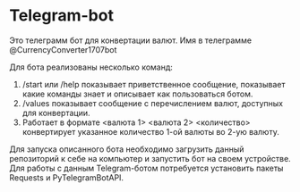 # Telegram-bot
Это телеграмм бот для конвертации валют. Имя в телеграмме @CurrencyConverter1707bot

Для бота реализованы несколько команд:

1. /start или /help показывает приветственное сообщение, показывает какие команды знает и описывает как пользоваться ботом.
2. /values показывает  сообщение с перечислением валют, доступных для конвертации.
3. Работает в формате <валюта 1> <валюта 2> <количество> конвертирует указанное количество 1-ой валюты во 2-ую валюту.

Для запуска описанного бота необходимо загрузить данный репозиторий к себе на компьютер и запустить бот на своем устройстве.
Для работы с данным Telegram-ботом потребуется установить пакеты Requests и PyTelegramBotAPI.
